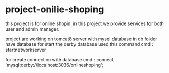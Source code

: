 # project-onilie-shoping
this project is for online shopin. in this project we provide services for both user and admin manager.

project are working on tomcat8 server with mysql database
in db folder have database
for start the derby database used this command
cmd : startnetworkserver

for create connection with database
cmd : connect 'mysql:derby://localhost:3036/onlineshoping';

